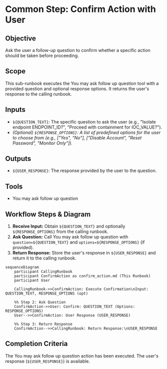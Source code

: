 # Common Step: Confirm Action with User

## Objective

Ask the user a follow-up question to confirm whether a specific action should be taken before proceeding.

## Scope

This sub-runbook executes the You may ask follow up question tool with a provided question and optional response options. It returns the user's response to the calling runbook.

## Inputs

*   `${QUESTION_TEXT}`: The specific question to ask the user (e.g., "Isolate endpoint ENDPOINT_ID?", "Proceed with containment for IOC_VALUE?").
*   *(Optional) `${RESPONSE_OPTIONS}`: A list of predefined options for the user to choose from (e.g., ["Yes", "No"], ["Disable Account", "Reset Password", "Monitor Only"]).*

## Outputs

*   `${USER_RESPONSE}`: The response provided by the user to the question.

## Tools

*   You may ask follow up question

## Workflow Steps & Diagram

1.  **Receive Input:** Obtain `${QUESTION_TEXT}` and optionally `${RESPONSE_OPTIONS}` from the calling runbook.
2.  **Ask Question:** Call You may ask follow up question with `question=${QUESTION_TEXT}` and `options=${RESPONSE_OPTIONS}` (if provided).
3.  **Return Response:** Store the user's response in `${USER_RESPONSE}` and return it to the calling runbook.

```{mermaid}
sequenceDiagram
    participant CallingRunbook
    participant ConfirmAction as confirm_action.md (This Runbook)
    participant User

    CallingRunbook->>ConfirmAction: Execute Confirmation\nInput: QUESTION_TEXT, RESPONSE_OPTIONS (opt)

    %% Step 2: Ask Question
    ConfirmAction->>User: Confirm: QUESTION_TEXT (Options: RESPONSE_OPTIONS)
    User-->>ConfirmAction: User Response (USER_RESPONSE)

    %% Step 3: Return Response
    ConfirmAction-->>CallingRunbook: Return Response:\nUSER_RESPONSE

```

## Completion Criteria

The You may ask follow up question action has been executed. The user's response (`${USER_RESPONSE}`) is available.
